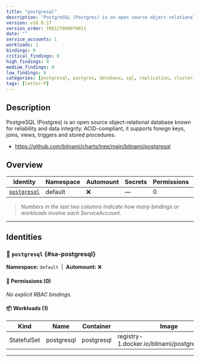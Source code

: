 ```yaml
---
title: "postgresql"
description: "PostgreSQL (Postgres) is an open source object-relational database known for reliability and data integrity. ACID-compliant, it supports foreign keys, joins, views, triggers and stored procedures."
version: v18.0.17
version_order: f0012f0000f0011
date: ""
service_accounts: 1
workloads: 1
bindings: 0
critical_findings: 0
high_findings: 0
medium_findings: 0
low_findings: 0
categories: [postgresql, postgres, database, sql, replication, cluster]
tags: [letter-P]
---
```


## Description

PostgreSQL (Postgres) is an open source object-relational database known for reliability and data integrity. ACID-compliant, it supports foreign keys, joins, views, triggers and stored procedures.

- https://github.com/bitnami/charts/tree/main/bitnami/postgresql

## Overview

| Identity                       | Namespace | Automount | Secrets | Permissions | Workloads | Risk |
| ------------------------------ | --------- | --------- | ------- | ----------- | --------- | ---- |
| [`postgresql`](#sa-postgresql) | default   | ❌        | —       | 0           | 1         | —    |

> _Numbers in the last two columns indicate how many bindings or workloads involve each ServiceAccount._

---

## Identities

### 🤖 `postgresql` {#sa-postgresql}

**Namespace:** `default`  |  **Automount:** ❌

#### 🔑 Permissions (0)

_No explicit RBAC bindings._

#### 📦 Workloads (1)

| Kind        | Name       | Container  | Image                                          |
| ----------- | ---------- | ---------- | ---------------------------------------------- |
| StatefulSet | postgresql | postgresql | registry-1.docker.io/bitnami/postgresql:latest |

---
